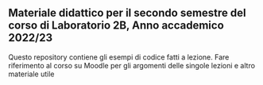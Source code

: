 ## Materiale didattico per il secondo semestre del corso di Laboratorio 2B, Anno accademico 2022/23



Questo repository contiene gli esempi di codice fatti a lezione. Fare riferimento al corso su Moodle per gli argomenti delle singole lezioni e altro materiale utile

